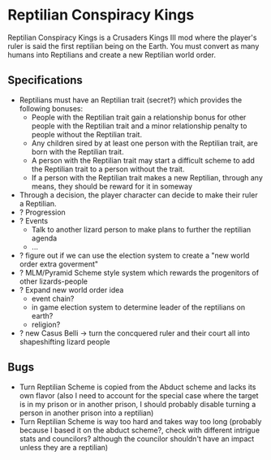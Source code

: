# Reptilian Conspiracy Kings
Reptilian Conspiracy Kings is a Crusaders Kings III mod where the player's ruler is said the first reptilian being on the Earth. You must convert as many humans into Reptilians and create a new Reptilian world order.
## Specifications
- Reptilians must have an Reptilian trait (secret?) which provides the following bonuses:
    - People with the Reptilian trait gain a relationship bonus for other people with the Reptilian trait and a minor relationship penalty to people without the Reptilian trait.
    - Any children sired by at least one person with the Reptilian trait, are born with the Reptilian trait.
    - A person with the Reptilian trait may start a difficult scheme to add the Reptilian trait to a person without the trait.
    - If a person with the Reptilian trait makes a new Reptilian, through any means, they should be reward for it in someway
- Through a decision, the player character can decide to make their ruler a Reptilian.
- ? Progression
- ? Events
    - Talk to another lizard person to make plans to further the reptilian agenda
    - ...
- ? figure out if we can use the election system to create a "new world order extra goverment"
- ? MLM/Pyramid Scheme style system which rewards the progenitors of other lizards-people
- ? Expand new world order idea
    - event chain?
    - in game election system to determine leader of the reptilians on earth?
    - religion?
- ? new Casus Belli -> turn the concquered ruler and their court all into shapeshifting lizard people


## Bugs
- Turn Reptilian Scheme is copied from the Abduct scheme and lacks its own flavor (also I need to account for the special case where the target is in my prison or in another prison, I should probably disable turning a person in another prison into a reptilian)
- Turn Reptilian Scheme is way too hard and takes way too long (probably because I based it on the abduct scheme?, check with different intrigue stats and councilors? although the councilor shouldn't have an impact unless they are a reptilian)
